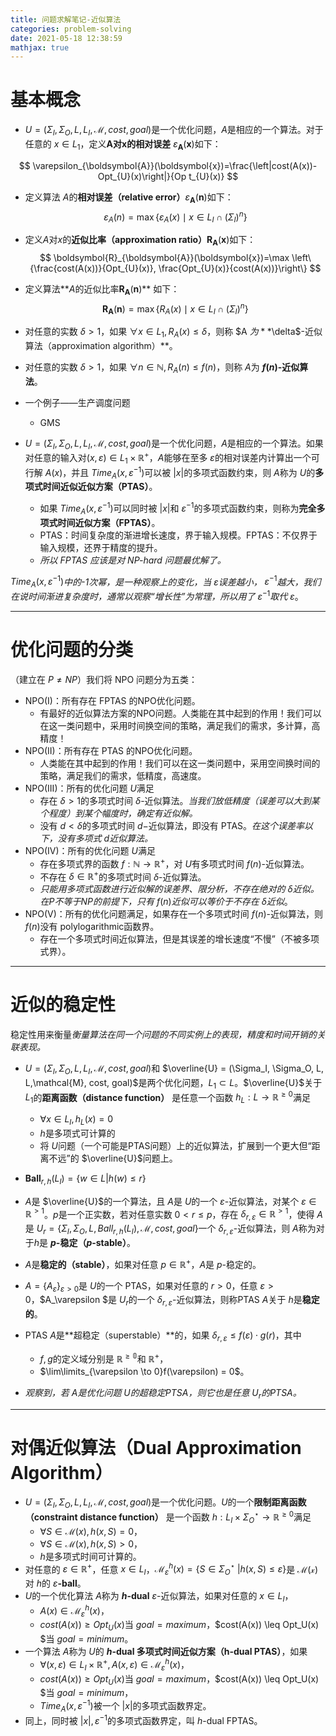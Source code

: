 ```yaml
---
title: 问题求解笔记-近似算法
categories: problem-solving
date: 2021-05-18 12:38:59
mathjax: true
---
```



# 基本概念

<!--more -->



- $U = (\Sigma_I, \Sigma_O, L, L_I,\mathcal{M}, cost, goal)$是一个优化问题，$A$是相应的一个算法。对于任意的 $x \in L_1$，定义**A对x的相对误差** $\varepsilon_{\boldsymbol{A}}(\boldsymbol{x})$如下：

$$
\varepsilon_{\boldsymbol{A}}(\boldsymbol{x})=\frac{\left|cost(A(x))-Opt_{U}(x)\right|}{Op t_{U}(x)}
$$

- 定义算法 $A$的**相对误差（relative error）**$\varepsilon_{\boldsymbol{A}}(\boldsymbol{n})$如下：
  $$
  \varepsilon_{A}(n)=\max \left\{\varepsilon_{A}(x) \mid x \in L_{I} \cap\left(\Sigma_{I}\right)^{n}\right\}
  $$

- 定义$A$对$x$的**近似比率（approximation ratio）**$\boldsymbol{R}_{\boldsymbol{A}}(\boldsymbol{x})$如下：
  $$
  \boldsymbol{R}_{\boldsymbol{A}}(\boldsymbol{x})=\max \left\{\frac{cost(A(x))}{Opt_{U}(x)}, \frac{Opt_{U}(x)}{cost(A(x))}\right\}
  $$

- 定义算法**$A$的近似比率$\boldsymbol{R}_{\boldsymbol{A}}(\boldsymbol{n})$** 如下：
  $$
  \boldsymbol{R}_{\boldsymbol{A}}(\boldsymbol{n})=\max \left\{R_{A}(x) \mid x \in L_{I} \cap\left(\Sigma_{I}\right)^{n}\right\}
  $$

- 对任意的实数 $\delta > 1$，如果 $\forall x \in L_1,R_A(x) \leq \delta$，则称 $A $为 **$\delta$-近似算法（approximation algorithm）**。
- 对任意的实数 $\delta > 1$，如果 $\forall n \in \mathbb{N},R_A(n) \leq f(n)$，则称 $A$为 **$f(n)$-近似算法**。

- 一个例子——生产调度问题
  - GMS



- $U = (\Sigma_I, \Sigma_O, L, L_I,\mathcal{M}, cost, goal)$是一个优化问题，$A$是相应的一个算法。如果对任意的输入对$(x, \varepsilon) \in L_1 \times \mathbb{R}^+$，$A$能够在至多 $\varepsilon$的相对误差内计算出一个可行解 $A(x)$，并且 $Time_A(x, \varepsilon^{-1})$可以被 $|x|$的多项式函数约束，则 $A$称为 $U$的**多项式时间近似近似方案（PTAS）**。

  - 如果 $Time_A(x, \varepsilon^{-1})$可以同时被 $|x|$和 $\varepsilon^{-1}$的多项式函数约束，则称为**完全多项式时间近似方案（FPTAS）**。
  - PTAS：时间复杂度的渐进增长速度，界于输入规模。FPTAS：不仅界于输入规模，还界于精度的提升。
  - *所以 FPTAS 应该是对 NP-hard 问题最优解了。*

$Time_A(x, \varepsilon^{-1})$*中的-1次幂，是一种观察上的变化，当* $\varepsilon$*误差越小，* $\varepsilon^{-1}$*越大，我们在说时间渐进复杂度时，通常以观察“增长性”为常理，所以用了* $\varepsilon^{-1}$*取代* $\varepsilon$。

---
# 优化问题的分类

（建立在 $P \neq NP$）我们将 NPO 问题分为五类：
- NPO(I)：所有存在 FPTAS 的NPO优化问题。
  - 有最好的近似算法方案的NPO问题。人类能在其中起到的作用！我们可以在这一类问题中，采用时间换空间的策略，满足我们的需求，多计算，高精度！
- NPO(II)：所有存在 PTAS 的NPO优化问题。
  - 人类能在其中起到的作用！我们可以在这一类问题中，采用空间换时间的策略，满足我们的需求，低精度，高速度。
- NPO(III)：所有的优化问题 $U$满足
  - 存在 $\delta > 1$的多项式时间 $\delta$-近似算法。*当我们放低精度（误差可以大到某个程度）到某个幅度时，确定有近似解。*
  - 没有 $d < \delta$的多项式时间 $d-$近似算法，即没有 PTAS。*在这个误差率以下，没有多项式* $d$*近似算法。*
- NPO(IV)：所有的优化问题 $U$满足
  - 存在多项式界的函数 $f : \mathbb{N} \to \mathbb{R}^+$，对 $U$有多项式时间 $f(n)$-近似算法。
  - 不存在 $\delta \in \mathbb{R}^+$的多项式时间 $\delta$-近似算法。
  - *只能用多项式函数进行近似解的误差界、限分析，不存在绝对的* $\delta$*近似。在P不等于NP的前提下，只有* $f(n)$*近似可以等价于不存在* $\delta$*近似*。
- NPO(V)：所有的优化问题满足，如果存在一个多项式时间 $f(n)$-近似算法，则 $f(n)$没有 polylogarithmic函数界。
  - 存在一个多项式时间近似算法，但是其误差的增长速度“不慢”（不被多项式界）。



---
# 近似的稳定性

稳定性用来衡量*衡量算法在同一个问题的不同实例上的表现，精度和时间开销的关联表现。*

- $U = (\Sigma_I, \Sigma_O, L, L_I,\mathcal{M}, cost, goal)$和 $\overline{U} = (\Sigma_I, \Sigma_O, L, L,\mathcal{M}, cost, goal)$是两个优化问题，$L_1 \subset L$。$\overline{U}$关于 $L_1$的**距离函数（distance function）** 是任意一个函数 $h_L : L \to \mathbb{R}^{\geq 0}$满足
  - $\forall x \in L_I, h_L(x) = 0$
  - $h$是多项式可计算的
  - 将 $U$问题（一个可能是PTAS问题）上的近似算法，扩展到一个更大但“距离不远”的 $\overline{U}$问题上。
- $\textbf{Ball}_{r,h}(L_I) = \{ w \in L | h(w) \leq r\}$
- $A$是 $\overline{U}$的一个算法，且 $A$是 $U$的一个 $\varepsilon$-近似算法，对某个 $\varepsilon \in \mathbb{R}^{>1}$。$p$是一个正实数，若对任意实数 $0 < r \leq p$，存在 $\delta_{r, \varepsilon} \in \mathbb{R}^{>1}$，使得 $A$是 $U_r = \{\Sigma_I, \Sigma_O, L, Ball_{r,h}(L_I),\mathcal{M}, cost, goal\}$一个 $\delta_{r, \varepsilon}$-近似算法，则 $A$称为对于$h$是 **$p$-稳定（$p$-stable）**。
- $A$是**稳定的（stable）**，如果对任意 $p \in \mathbb{R}^+$，$A$是 $p$-稳定的。


- $A = \{ A_\varepsilon\}_{\varepsilon > 0}$是 $U$的一个 PTAS，如果对任意的 $r > 0$，任意 $\varepsilon > 0$，$A_\varepsilon $是 $U_r$的一个 $\delta_{r, \varepsilon}$-近似算法，则称PTAS $A$关于 $h$是**稳定的**。
- PTAS $A$是**超稳定（superstable）**的，如果 $\delta_{r, \varepsilon} \leq f(\varepsilon) \cdot g(r)$，其中
  - $f,g$的定义域分别是 $\mathbb{R^{\geq 0}}$和 $\mathbb{R}^{+}$，
  - $\lim\limits_{\varepsilon \to 0}f(\varepsilon) = 0$。
- *观察到，若 $A$是优化问题 $U$的超稳定PTSA，则它也是任意 $U_r$的PTSA。*



---
# 对偶近似算法（Dual Approximation Algorithm）

- $U = (\Sigma_I, \Sigma_O, L, L_I,\mathcal{M}, cost, goal)$是一个优化问题。$U$的一个**限制距离函数（constraint distance function）** 是一个函数 $h : L_I \times \Sigma_O^\star \to \mathbb{R}^{\geq 0}$满足
  - $\forall S \in \mathcal{M}(x), h(x, S) = 0$，
  - $\forall S \in \mathcal{M}(x), h(x, S) > 0$，
  - $h$是多项式时间可计算的。
- 对任意的 $\varepsilon \in \mathbb{R}^+$，任意 $x \in L_I$，$\mathcal{M}_{\varepsilon}^h(x) = \{S \in \Sigma_O^\star\ | h(x, S) \leq \varepsilon\}$是 $\mathcal{M(x)}$对 $h$的 $\varepsilon\textbf{-ball}$。
- $U$的一个优化算法 $A$称为 **$h$-dual** $\varepsilon$-近似算法，如果对任意的 $x \in L_I$，
  - $A(x) \in \mathcal{M}_\varepsilon^{h}(x)$，
  - $cost(A(x)) \geq Opt_U(x)$当 $goal = maximum$，$cost(A(x)) \leq Opt_U(x) $当 $goal = minimum$。
- 一个算法 $A$称为 $U$的 **$h$-dual 多项式时间近似方案（h-dual PTAS）**，如果
  - $\forall (x, \varepsilon) \in L_I \times \mathbb{R}^+, A(x, \varepsilon) \in \mathcal{M}_{\varepsilon}^h(x)$，
  - $cost(A(x)) \geq Opt_U(x)$当 $goal = maximum$，$cost(A(x)) \leq Opt_U(x) $当 $goal = minimum$，
  - $Time_A(x, \varepsilon^{-1})$被一个 $|x|$的多项式函数界定。
- 同上，同时被 $|x|,\varepsilon^{-1}$的多项式函数界定，叫 $h$-dual FPTAS。 
